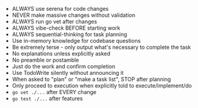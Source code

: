 - ALWAYS use serena for code changes
- NEVER make massive changes without validation
- ALWAYS run go vet after changes
- ALWAYS vibe-check BEFORE starting work
- ALWAYS sequential-thinking for task planning
- Use in-memory knowledge for codebase questions
- Be extremely terse - only output what's necessary to complete the task
- No explanations unless explicitly asked
- No preamble or postamble
- Just do the work and confirm completion
- Use TodoWrite silently without announcing it
- When asked to "plan" or "make a task list", STOP after planning
- Only proceed to execution when explicitly told to execute/implement/do
- `go vet ./...` after EVERY change
- `go test ./...` after features
